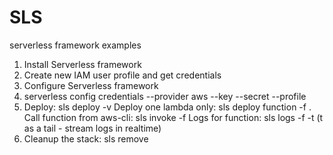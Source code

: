 # SLS 
serverless framework examples
1. Install Serverless framework
2. Create new IAM user profile and get credentials
3. Configure Serverless framework
4. serverless config credentials --provider aws --key <key> --secret <secret> --profile <profile-name>
5. Deploy: sls deploy -v
   Deploy one lambda only: sls deploy function -f <function-name>. Call function from aws-cli: sls invoke -f <function-name>
   Logs for function: sls logs -f <function-name> -t (t as a tail - stream logs in realtime)
6. Cleanup the stack: sls remove

